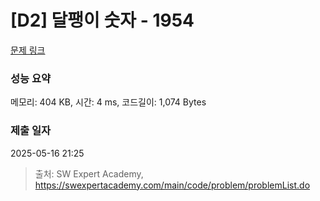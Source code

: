 # [D2] 달팽이 숫자 - 1954 

[문제 링크](https://swexpertacademy.com/main/code/problem/problemDetail.do?contestProbId=AV5PobmqAPoDFAUq) 

### 성능 요약

메모리: 404 KB, 시간: 4 ms, 코드길이: 1,074 Bytes

### 제출 일자

2025-05-16 21:25



> 출처: SW Expert Academy, https://swexpertacademy.com/main/code/problem/problemList.do
